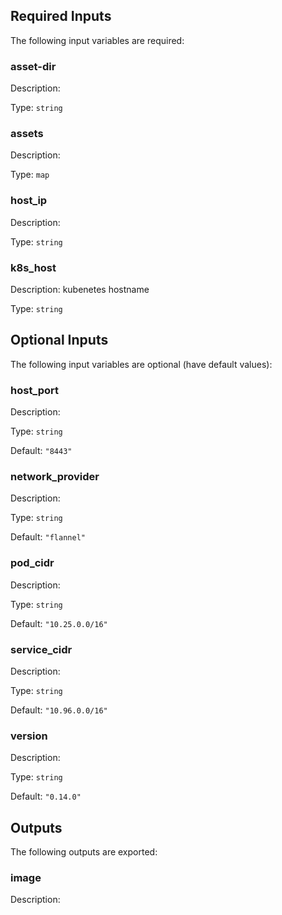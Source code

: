 ## Required Inputs

The following input variables are required:

### asset-dir

Description:

Type: `string`

### assets

Description:

Type: `map`

### host\_ip

Description:

Type: `string`

### k8s\_host

Description: kubenetes hostname

Type: `string`

## Optional Inputs

The following input variables are optional (have default values):

### host\_port

Description:

Type: `string`

Default: `"8443"`

### network\_provider

Description:

Type: `string`

Default: `"flannel"`

### pod\_cidr

Description:

Type: `string`

Default: `"10.25.0.0/16"`

### service\_cidr

Description:

Type: `string`

Default: `"10.96.0.0/16"`

### version

Description:

Type: `string`

Default: `"0.14.0"`

## Outputs

The following outputs are exported:

### image

Description:

